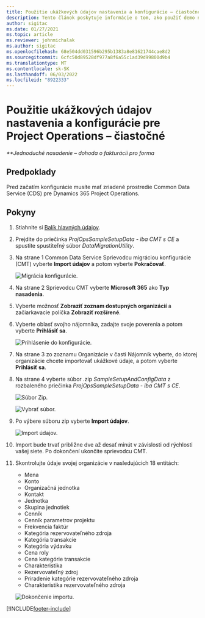 ```yaml
---
title: Použitie ukážkových údajov nastavenia a konfigurácie – čiastočné
description: Tento článok poskytuje informácie o tom, ako použiť demo nastavenia a konfiguračné údaje pre operácie projektu.
author: sigitac
ms.date: 01/27/2021
ms.topic: article
ms.reviewer: johnmichalak
ms.author: sigitac
ms.openlocfilehash: 68e504dd031596b295b1383a8e81621744cae8d2
ms.sourcegitcommit: 6cfc50d89528df977a8f6a55c1ad39d99800d9b4
ms.translationtype: MT
ms.contentlocale: sk-SK
ms.lasthandoff: 06/03/2022
ms.locfileid: "8922333"
---
```

# <a name="apply-demo-setup-and-configuration-data-for-project-operations---lite"></a>Použitie ukážkových údajov nastavenia a konfigurácie pre Project Operations – čiastočné 

_**Jednoduché nasadenie – dohoda o fakturácii pro forma_



## <a name="prerequisites"></a>Predpoklady

Pred začatím konfigurácie musíte mať zriadené prostredie Common Data Service (CDS) pre Dynamics 365 Project Operations.


## <a name="instructions"></a>Pokyny

1. Stiahnite si [Balík hlavných údajov](https://download.microsoft.com/download/3/4/1/341bf279-a64f-4baa-af31-ce624859b518/ProjOpsSampleSetupData-%20CE%20only.zip). 
2. Prejdite do priečinka *ProjOpsSampleSetupData - iba CMT s CE* a spustite spustiteľný súbor *DataMigrationUtility*.
3. Na strane 1 Common Data Service Sprievodcu migráciou konfigurácie (CMT) vyberte **Import údajov** a potom vyberte **Pokračovať**.

    ![Migrácia konfigurácie.](./media/1ConfigurationMigration.png)

4. Na strane 2 Sprievodcu CMT vyberte **Microsoft 365** ako **Typ nasadenia**.
5. Vyberte možnosť **Zobraziť zoznam dostupných organizácií** a začiarkavacie políčka **Zobraziť rozšírené**.
6. Vyberte oblasť svojho nájomníka, zadajte svoje poverenia a potom vyberte **Prihlásiť sa**.

   ![Prihlásenie do konfigurácie.](./media/2ConfigurationSignin.png)

7. Na strane 3 zo zoznamu Organizácie v časti Nájomník vyberte, do ktorej organizácie chcete importovať ukážkové údaje, a potom vyberte **Prihlásiť sa**.
8. Na strane 4 vyberte súbor .zip *SampleSetupAndConfigData* z rozbaleného priečinka *ProjOpsSampleSetupData - iba CMT s CE*.

   ![Súbor Zip.](./media/3ZipFile.png)

   ![Vybrať súbor.](./media/4SelectAFile.png)

9. Po výbere súboru zip vyberte **Import údajov**.

   ![Import údajov.](./media/5ImportData.png)

10. Import bude trvať približne dve až desať minút v závislosti od rýchlosti vašej siete. Po dokončení ukončite sprievodcu CMT. 
11. Skontrolujte údaje svojej organizácie v nasledujúcich 18 entitách:

    -   Mena
    -   Konto
    -   Organizačná jednotka
    -   Kontakt
    -   Jednotka
    -   Skupina jednotiek
    -   Cenník
    -   Cenník parametrov projektu 
    -   Frekvencia faktúr
    -   Kategória rezervovateľného zdroja
    -   Kategória transakcie
    -   Kategória výdavku
    -   Cena roly
    -   Cena kategórie transakcie
    -   Charakteristika
    -   Rezervovateľný zdroj
    -   Priradenie kategórie rezervovateľného zdroja
    -   Charakteristika rezervovateľného zdroja

    ![Dokončenie importu.](./media/6CompleteImport.png)


[!INCLUDE[footer-include](../includes/footer-banner.md)]
